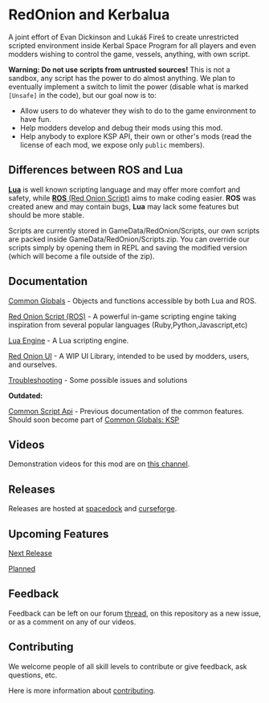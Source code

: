 # RedOnion and Kerbalua

A joint effort of Evan Dickinson and Lukáš Fireš to create
unrestricted scripted environment inside Kerbal Space Program
for all players and even modders wishing to control the game,
vessels, anything, with own script.

**Warning: Do not use scripts from untrusted sources!**
This is not a sandbox, any script has the power to do almost anything.
We plan to eventually implement a switch to limit the power
(disable what is marked `[Unsafe]` in the code),
but our goal now is to:

- Allow users to do whatever they wish to do to the game environment to have fun.
- Help modders develop and debug their mods using this mod.
- Help anybody to explore KSP API, their own or other's mods
  (read the license of each mod, we expose only `public` members).

 
## Differences between ROS and Lua

[**Lua**](Kerbalua/README.md)
is well known scripting language
and may offer more comfort and safety, while
[**ROS** (Red Onion Script)](RedOnion.ROS/README.md)
aims to make coding easier.
**ROS** was created anew and may contain bugs,
**Lua** may lack some features but should be more stable.

Scripts are currently stored in GameData/RedOnion/Scripts,
our own scripts are packed inside GameData/RedOnion/Scripts.zip.
You can override our scripts simply by opening them in REPL
and saving the modified version (which will become a file outside of the zip).

## Documentation

[Common Globals](RedOnion.KSP/API/Globals.md) - Objects and functions accessible by both Lua and ROS.

[Red Onion Script (ROS)](RedOnion.ROS/README.md) - A powerful in-game scripting engine taking inspiration from several popular languages (Ruby,Python,Javascript,etc)

[Lua Engine](Kerbalua/README.md) - A Lua scripting engine.

[Red Onion UI](RedOnion.UI/README.md) - A WIP UI Library, intended to be used by modders, users, and ourselves.

[Troubleshooting](TroubleShooting.md) - Some possible issues and solutions

**Outdated:**

[Common Script Api](CommonScriptApi.md) - Previous documentation of the common features. Should soon become part of [Common Globals: KSP](RedOnion.KSP/API/Globals.md)

## Videos

Demonstration videos for this mod are on [this channel](https://www.youtube.com/channel/UChduoYTVOtAH0NA-Lj8EiKA).

## Releases

Releases are hosted at [spacedock](https://spacedock.info/mod/2116/Red%20Onion) and [curseforge](https://kerbal.curseforge.com/projects/redonion).

## Upcoming Features

[Next Release](ChangeLog.md#next-release)

[Planned](ChangeLog.md#planned-features)

## Feedback

Feedback can be left on our forum [thread](https://forum.kerbalspaceprogram.com/index.php?/topic/183050-wip-redonion-020-unrestricted-in-game-scripting-has-repl-editor-and-intellisense-lua-and-a-custom-jsruby-like-language-implemented-tested-on-ksp-161/), on this repository as a new issue, or as a comment on any of our videos.

## Contributing

We welcome people of all skill levels to contribute or give feedback, ask questions, etc.

Here is more information about [contributing](Contributing.md).
